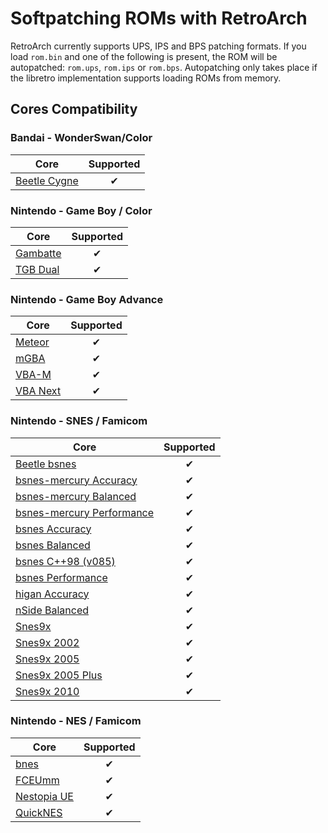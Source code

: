 # Softpatching ROMs with RetroArch

RetroArch currently supports UPS, IPS and BPS patching formats. If you load `rom.bin` and one of the following is present, the ROM will be autopatched: `rom.ups`, `rom.ips` or `rom.bps`. Autopatching only takes place if the libretro implementation supports loading ROMs from memory.

## **Cores Compatibility**

### Bandai - WonderSwan/Color

| Core                                       | Supported |
|--------------------------------------------|:---------:|
| [Beetle Cygne](../library/beetle_cygne.md) | ✔         |

### Nintendo - Game Boy / Color 

| Core                               | Supported |
|------------------------------------|:---------:|
| [Gambatte](../library/gambatte.md) | ✔         |
| [TGB Dual](../library/tgb_dual.md) | ✔         |

### Nintendo - Game Boy Advance

| Core                               | Supported |
|------------------------------------|:---------:|
| [Meteor](../library/meteor.md)     | ✔         |
| [mGBA](../library/mgba.md)         | ✔         |
| [VBA-M](../library/vba_m.md)       | ✔         |
| [VBA Next](../library/vba_next.md) | ✔         |

### Nintendo - SNES / Famicom 

| Core                                                                 | Supported |
|----------------------------------------------------------------------|:---------:|
| [Beetle bsnes](../library/beetle_bsnes.md)                           | ✔         |
| [bsnes-mercury Accuracy](../library/bsnes_mercury_accuracy.md)       | ✔         |
| [bsnes-mercury Balanced](../library/bsnes_mercury_balanced.md)       | ✔         |
| [bsnes-mercury Performance](../library/bsnes_mercury_performance.md) | ✔         |
| [bsnes Accuracy](../library/bsnes_accuracy.md)                       | ✔         |
| [bsnes Balanced](../library/bsnes_balanced.md)                       | ✔         |
| [bsnes C++98 (v085)](../library/bsnes_cplusplus98.md)                | ✔         |
| [bsnes Performance](../library/bsnes_performance.md)                 | ✔         |
| [higan Accuracy](../library/higan_accuracy.md)                       | ✔         |
| [nSide Balanced](../library/nside_balanced.md)                       | ✔         |
| [Snes9x](../library/snes9x.md)                                       | ✔         |
| [Snes9x 2002](../library/snes9x_2002.md)                             | ✔         |
| [Snes9x 2005](../library/snes9x_2005.md)                             | ✔         |
| [Snes9x 2005 Plus](../library/snes9x_2005_plus.md)                   | ✔         |
| [Snes9x 2010](../library/snes9x_2010.md)                             | ✔         |

### Nintendo - NES / Famicom

| Core                                     | Supported |
|------------------------------------------|:---------:|
| [bnes](../library/bnes.md)               | ✔         |
| [FCEUmm](../library/fceumm.md)           | ✔         |
| [Nestopia UE](../library/nestopia_ue.md) | ✔         |
| [QuickNES](../library/quicknes.md)       | ✔         |